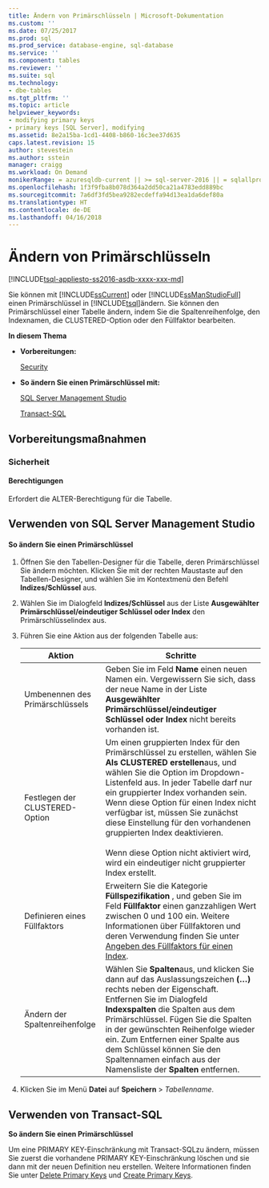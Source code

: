 ```yaml
---
title: Ändern von Primärschlüsseln | Microsoft-Dokumentation
ms.custom: ''
ms.date: 07/25/2017
ms.prod: sql
ms.prod_service: database-engine, sql-database
ms.service: ''
ms.component: tables
ms.reviewer: ''
ms.suite: sql
ms.technology:
- dbe-tables
ms.tgt_pltfrm: ''
ms.topic: article
helpviewer_keywords:
- modifying primary keys
- primary keys [SQL Server], modifying
ms.assetid: 8e2a15ba-1cd1-4408-b860-16c3ee37d635
caps.latest.revision: 15
author: stevestein
ms.author: sstein
manager: craigg
ms.workload: On Demand
monikerRange: = azuresqldb-current || >= sql-server-2016 || = sqlallproducts-allversions
ms.openlocfilehash: 1f3f9fba8b078d364a2dd50ca21a4783edd889bc
ms.sourcegitcommit: 7a6df3fd5bea9282ecdeffa94d13ea1da6def80a
ms.translationtype: HT
ms.contentlocale: de-DE
ms.lasthandoff: 04/16/2018
---
```

# <a name="modify-primary-keys"></a>Ändern von Primärschlüsseln
[!INCLUDE[tsql-appliesto-ss2016-asdb-xxxx-xxx-md](../../includes/tsql-appliesto-ss2016-asdb-xxxx-xxx-md.md)]

  Sie können mit [!INCLUDE[ssCurrent](../../includes/sscurrent-md.md)] oder [!INCLUDE[ssManStudioFull](../../includes/ssmanstudiofull-md.md)] einen Primärschlüssel in [!INCLUDE[tsql](../../includes/tsql-md.md)]ändern. Sie können den Primärschlüssel einer Tabelle ändern, indem Sie die Spaltenreihenfolge, den Indexnamen, die CLUSTERED-Option oder den Füllfaktor bearbeiten.  
  
 **In diesem Thema**  
  
-   **Vorbereitungen:**  
  
     [Security](#Security)  
  
-   **So ändern Sie einen Primärschlüssel mit:**  
  
     [SQL Server Management Studio](#SSMSProcedure)  
  
     [Transact-SQL](#TsqlProcedure)  
  
##  <a name="BeforeYouBegin"></a> Vorbereitungsmaßnahmen  
  
###  <a name="Security"></a> Sicherheit  
  
####  <a name="Permissions"></a> Berechtigungen  
 Erfordert die ALTER-Berechtigung für die Tabelle.  
  
##  <a name="SSMSProcedure"></a> Verwenden von SQL Server Management Studio  
  
#### <a name="to-modify-a-primary-key"></a>So ändern Sie einen Primärschlüssel  
  
1.  Öffnen Sie den Tabellen-Designer für die Tabelle, deren Primärschlüssel Sie ändern möchten. Klicken Sie mit der rechten Maustaste auf den Tabellen-Designer, und wählen Sie im Kontextmenü den Befehl **Indizes/Schlüssel** aus.  
  
2.  Wählen Sie im Dialogfeld **Indizes/Schlüssel** aus der Liste **Ausgewählter Primärschlüssel/eindeutiger Schlüssel oder Index** den Primärschlüsselindex aus.  
  
3.  Führen Sie eine Aktion aus der folgenden Tabelle aus:  
  
    |Aktion|Schritte|  
    |--------|------------------------|  
    |Umbenennen des Primärschlüssels|Geben Sie im Feld **Name** einen neuen Namen ein. Vergewissern Sie sich, dass der neue Name in der Liste **Ausgewählter Primärschlüssel/eindeutiger Schlüssel oder Index** nicht bereits vorhanden ist.|  
    |Festlegen der CLUSTERED-Option|Um einen gruppierten Index für den Primärschlüssel zu erstellen, wählen Sie **Als CLUSTERED erstellen**aus, und wählen Sie die Option im Dropdown-Listenfeld aus. In jeder Tabelle darf nur ein gruppierter Index vorhanden sein. Wenn diese Option für einen Index nicht verfügbar ist, müssen Sie zunächst diese Einstellung für den vorhandenen gruppierten Index deaktivieren.<br /><br /> Wenn diese Option nicht aktiviert wird, wird ein eindeutiger nicht gruppierter Index erstellt.|  
    |Definieren eines Füllfaktors|Erweitern Sie die Kategorie **Füllspezifikation** , und geben Sie im Feld **Füllfaktor** einen ganzzahligen Wert zwischen 0 und 100 ein. Weitere Informationen über Füllfaktoren und deren Verwendung finden Sie unter [Angeben des Füllfaktors für einen Index](../../relational-databases/indexes/specify-fill-factor-for-an-index.md).|  
    |Ändern der Spaltenreihenfolge|Wählen Sie **Spalten**aus, und klicken Sie dann auf das Auslassungszeichen **(…)** rechts neben der Eigenschaft. Entfernen Sie im Dialogfeld  **Indexspalten** die Spalten aus dem Primärschlüssel. Fügen Sie die Spalten in der gewünschten Reihenfolge wieder ein. Zum Entfernen einer Spalte aus dem Schlüssel können Sie den Spaltennamen einfach aus der Namensliste der **Spalten** entfernen.|  
  
4.  Klicken Sie im Menü **Datei** auf **Speichern** > *Tabellenname*.  
  
##  <a name="TsqlProcedure"></a> Verwenden von Transact-SQL  
 **So ändern Sie einen Primärschlüssel**  
  
 Um eine PRIMARY KEY-Einschränkung mit Transact-SQLzu ändern, müssen Sie zuerst die vorhandene PRIMARY KEY-Einschränkung löschen und sie dann mit der neuen Definition neu erstellen. Weitere Informationen finden Sie unter [Delete Primary Keys](../../relational-databases/tables/delete-primary-keys.md) und [Create Primary Keys](../../relational-databases/tables/create-primary-keys.md).  
  
###  <a name="TsqlExample"></a>  
